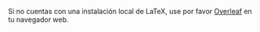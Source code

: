 
Si no cuentas con una instalación local de LaTeX, use por
favor [Overleaf](https://www.overleaf.com/) en tu navegador web.
